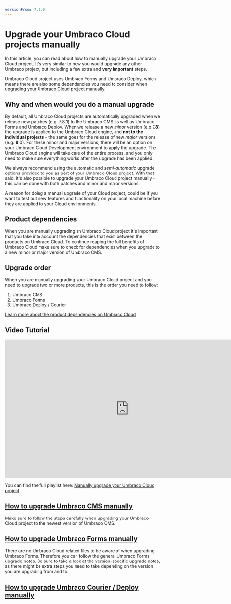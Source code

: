 ```yaml
---
versionFrom: 7.0.0
---
```


# Upgrade your Umbraco Cloud projects manually

In this article, you can read about how to manually upgrade your Umbraco Cloud project. It's very similar to how you would upgrade any other Umbraco project, but including a few extra and **very important** steps.

Umbraco Cloud project uses Umbraco Forms and Umbraco Deploy, which means there are also some dependencies you need to consider when upgrading your Umbraco Cloud project manually.

## Why and when would you do a manual upgrade

By default, all Umbraco Cloud projects are automatically upgraded when we release new patches (e.g. 7.8.**1**) to the Umbraco CMS as well as Umbraco Forms and Umbraco Deploy. When we release a new *minor* version (e.g 7.**8**) the upgrade is applied to the Umbraco Cloud engine, and **not to the individual projects** - the same goes for the release of new *major* versions (e.g. **8**.0). For these minor and major versions, there will be an option on your Umbraco Cloud Development environment to apply the upgrade. The Umbraco Cloud engine will take care of the entire process, and you only need to make sure everything works after the upgrade has been applied.

We always recommend using the automatic and *semi-automatic* upgrade options provided to you as part of your Umbraco Cloud project. With that said, it's also possible to upgrade your Umbraco Cloud project manually - this can be done with both patches and minor and major versions.

A reason for doing a manual upgrade of your Cloud project, could be if you want to test out new features and functionality on your local machine before they are applied to your Cloud environments.

## Product dependencies

When you are manually upgrading an Umbraco Cloud project it's important that you take into account the dependencies that exist between the products on Umbraco Cloud. To continue reaping the full benefits of Umbraco Cloud make sure to check for dependencies when you upgrade to a new minor or major version of Umbraco CMS.

## Upgrade order

When you are manually upgrading your Umbraco Cloud project and you need to upgrade two or more products, this is the order you need to follow:

1. Umbraco CMS
2. Umbraco Forms
3. Umbraco Deploy / Courier

[Learn more about the product dependencies on Umbraco Cloud](../Product-Dependencies)

## Video Tutorial

<iframe width="800" height="450" src="https://www.youtube.com/embed/yuHUxI_rplE?rel=0" frameborder="0" allow="autoplay; encrypted-media" allowfullscreen></iframe>

You can find the full playlist here: [Manually upgrade your Umbraco Cloud project](https://www.youtube.com/playlist?list=PLG_nqaT-rbpx1lzrdSIqPyJrpRf_z4DS9)

## [How to upgrade Umbraco CMS manually](Manual-CMS-upgrade.md)

Make sure to follow the steps carefully when upgrading your Umbraco Cloud project to the newest version of Umbraco CMS.

## [How to upgrade Umbraco Forms manually](https://our.umbraco.com/documentation/Add-ons/UmbracoForms/Installation/ManualUpgrade)

There are no Umbraco Cloud related files to be aware of when upgrading Umbraco Forms. Therefore you can follow the general Umbraco Forms upgrade notes. Be sure to take a look at the [version-specific upgrade notes](https://our.umbraco.com/documentation/Add-ons/UmbracoForms/Installation/Version-Specific), as there might be extra steps you need to take depending on the version you are upgrading from and to.

## [How to upgrade Umbraco Courier / Deploy manually](Manual-Deploy-and-Courier-Upgrade)
